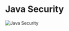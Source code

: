 

# Java Security

![Java Security](https://cdn.jsdelivr.net/gh/ClareTung/ImageHostingService/img/Java%20Security.png)